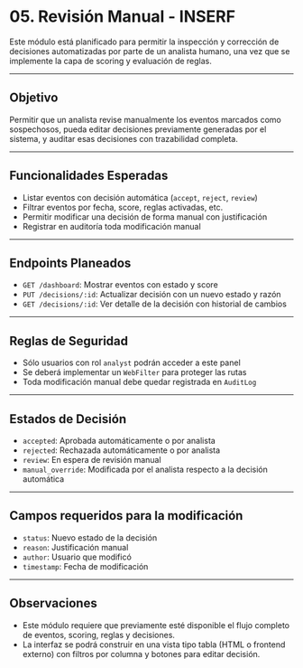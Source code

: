 # 05. Revisión Manual - INSERF

Este módulo está planificado para permitir la inspección y corrección de decisiones automatizadas por parte de un analista humano, una vez que se implemente la capa de scoring y evaluación de reglas.

---

## Objetivo

Permitir que un analista revise manualmente los eventos marcados como sospechosos, pueda editar decisiones previamente generadas por el sistema, y auditar esas decisiones con trazabilidad completa.

---

## Funcionalidades Esperadas

- Listar eventos con decisión automática (`accept`, `reject`, `review`)
- Filtrar eventos por fecha, score, reglas activadas, etc.
- Permitir modificar una decisión de forma manual con justificación
- Registrar en auditoría toda modificación manual

---

## Endpoints Planeados

- `GET /dashboard`: Mostrar eventos con estado y score
- `PUT /decisions/:id`: Actualizar decisión con un nuevo estado y razón
- `GET /decisions/:id`: Ver detalle de la decisión con historial de cambios

---

## Reglas de Seguridad

- Sólo usuarios con rol `analyst` podrán acceder a este panel
- Se deberá implementar un `WebFilter` para proteger las rutas
- Toda modificación manual debe quedar registrada en `AuditLog`

---

## Estados de Decisión

- `accepted`: Aprobada automáticamente o por analista
- `rejected`: Rechazada automáticamente o por analista
- `review`: En espera de revisión manual
- `manual_override`: Modificada por el analista respecto a la decisión automática

---

## Campos requeridos para la modificación

- `status`: Nuevo estado de la decisión
- `reason`: Justificación manual
- `author`: Usuario que modificó
- `timestamp`: Fecha de modificación

---

## Observaciones

- Este módulo requiere que previamente esté disponible el flujo completo de eventos, scoring, reglas y decisiones.
- La interfaz se podrá construir en una vista tipo tabla (HTML o frontend externo) con filtros por columna y botones para editar decisión.
